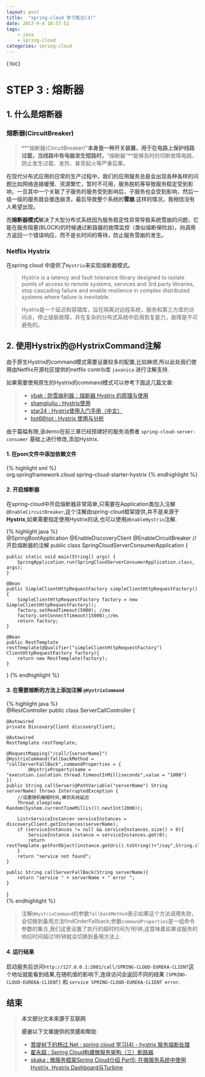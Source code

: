 ```yaml
---
layout: post
title:  "spring-cloud 学习笔记(3)"
date: 2017-9-4 10:57:51
tags: 
    - java
    - spring-cloud
categories: spring-cloud
---
```


{:toc}

# STEP 3 : 熔断器 

## 1. 什么是熔断器

### 熔断器(CircuitBreaker)
>**"熔断器(CircuitBreaker)"**本身是一种开关装置，用于在电路上保护线路过载，当线路中有电器发生短路时，**“熔断器”**能够及时的切断故障电路，防止发生过载、发热、甚至起火等严重后果。

在现代分布式应用的日常的生产过程中，我们的应用服务总是会出现各种各样的问题比如网络连接缓慢、资源繁忙，暂时不可用，服务脱机等导致服务稳定受到影响，一旦其中一个关联了子服务的服务受到影响后，子服务也会受到影响，然后一级一级的服务就会接连崩溃，最后导致整个系统的**雪崩**.这样的情况，我相信没有人希望出现。

而**熔断器模式**解决了大型分布式系统因为服务稳定性异常导致系统雪崩的问题，它能在服务阻塞(BLOCK)的时候通过断路器的故障监控（类似熔断保险丝)，向调用方返回一个错误响应，而不是长时间的等待，防止服务雪崩的发生。

<!--more-->

### Netflix Hystrix

在spring cloud 中提供了`Hystrix`来实现熔断器模式。

>Hystrix is a latency and fault tolerance library designed to isolate points of access to remote systems, services and 3rd party libraries, stop cascading failure and enable resilience in complex distributed systems where failure is inevitable.

>Hystrix是一个延迟和容错库，旨在隔离对远程系统，服务和第三方库的访问点，停止级联故障，并在复杂的分布式系统中启用恢复能力，故障是不可避免的。

## 2. 使用Hystrix的@HystrixCommand注解 

由于原生Hystrix的command模式需要设置较多的配置,比较麻烦,所以此处我们使用由Netflix开源社区提供的netflix contrib库 `javanica` 进行注解支持.

如果需要使用原生的Hystrix的command模式可以参考下面这几篇文章:  
> - [ybak : 防雪崩利器：熔断器 Hystrix 的原理与使用](https://segmentfault.com/a/1190000005988895)
> - [shangjiuliu : Hystrix使用](https://segmentfault.com/a/1190000011003059)
> - [star24 : Hystrix使用入门手册（中文）](http://www.jianshu.com/p/b9af028efebb)
> - [hot66hot : Hystrix 使用与分析](http://hot66hot.iteye.com/blog/2155036)

由于篇幅有限,该demo在前三章已经搭建好的服务消费者 `spring-cloud-server-consumer` 基础上进行修改,添加Hystrix.

#### 1. 在pom文件中添加依赖文件 
{% highlight xml %}  
<dependency>
    <groupId>org.springframework.cloud</groupId>
    <artifactId>spring-cloud-starter-hystrix</artifactId>
</dependency>
{% endhighlight %}

#### 2. 开启熔断器

在spring-cloud中开启熔断器非常简单,只需要在Application类加入注解`@EnableCircuitBreaker`,这个注解由spring-cloud框架提供,并不是来源于**Hystrix**,如果需要指定使用Hystrix的话,也可以使用`@EnableHystrix`注解.

{% highlight java %}  
@SpringBootApplication
@EnableDiscoveryClient
@EnableCircuitBreaker		//开启熔断器的注解
public class SpringCloudServerConsumerApplication {

	public static void main(String[] args) {
		SpringApplication.run(SpringCloudServerConsumerApplication.class, args);
	}

    @Bean
    public SimpleClientHttpRequestFactory simpleClientHttpRequestFactory(){
        SimpleClientHttpRequestFactory factory = new SimpleClientHttpRequestFactory();
        factory.setReadTimeout(5000); //ms
        factory.setConnectTimeout(15000);//ms
        return factory;
    }

    @Bean
    public RestTemplate restTemplate(@Qualifier("simpleClientHttpRequestFactory") ClientHttpRequestFactory factory){
        return new RestTemplate(factory);
    }
}
{% endhighlight %}

#### 3. 在需要熔断的方法上添加注解 `@HystrixCommand`

{% highlight java %}  
@RestController
public class ServerCallController {

    @Autowired
    private DiscoveryClient discoveryClient;

    @Autowired
    RestTemplate restTemplate;

    @RequestMapping("/call/{serverName}")
    @HystrixCommand(fallbackMethod = "callServerFallBack",commandProperties = {
            @HystrixProperty(name = "execution.isolation.thread.timeoutInMilliseconds",value = "1000")
    })
    public String callServer(@PathVariable("serverName") String serverName) throws InterruptedException {
        //设置随机睡眠时间,模仿系统延迟
        Thread.sleep(new Random(System.currentTimeMillis()).nextInt(2000));

        List<ServiceInstance> serviceInstances = discoveryClient.getInstances(serverName);
        if (serviceInstances != null && serviceInstances.size() > 0){
            ServiceInstance instance = serviceInstances.get(0);
            return restTemplate.getForObject(instance.getUri().toString()+"/say",String.class);
        }
        return "service not found";
    }

    public String callServerFallBack(String serverName){
        return "service " + serverName + " error ";
    }
}  
{% endhighlight %}

>注解`@HystrixCommand`的参数`fallbackMethod`表示如果这个方法调用失败，会切换到备用方法findOrderFallback;参数`commandProperties`是一组命令参数的集合,我们这里设置了执行的超时时间为1秒钟,这意味着如果该服务的响应时间超过1秒钟就会切换到备用方法上.

#### 4. 运行结果

启动服务后访问`http://127.0.0.1:2001/call/SPRING-CLOUD-EUREKA-CLIENT`这个地址就能看到结果,在随机值的影响下,连续访问会返回不同的结果 `[SPRING-CLOUD-EUREKA-CLIENT]` 和 `service SPRING-CLOUD-EUREKA-CLIENT error`.

## 结束  

>**本文部分文本来源于互联网**

>**感谢以下文章提供的灵感和帮助**  
> - [菩提树下的杨过.Net : spring cloud 学习(4) - hystrix 服务熔断处理](http://www.cnblogs.com/yjmyzz/p/spring-cloud-hystrix-tutorial.html)  
> - [翟永超 : Spring Cloud构建微服务架构（三）断路器](http://blog.didispace.com/springcloud3/)  
> - [skaka : 微服务框架Spring Cloud介绍 Part5: 在微服务系统中使用Hystrix, Hystrix Dashboard与Turbine](http://skaka.me/blog/2016/09/04/springcloud5/)